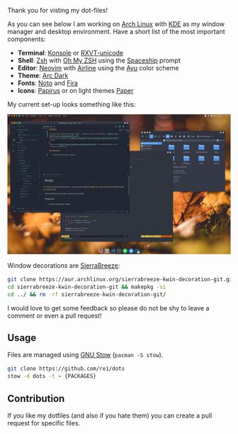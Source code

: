 Thank you for visting my dot-files!

As you can see below I am working on [Arch Linux](http://archlinux.org/) with [KDE](https://www.kde.org/) as my window manager and desktop environment. Have a short list of the most important components:

- **Terminal**: [Konsole](https://konsole.kde.org/) or [RXVT-unicode](http://software.schmorp.de/pkg/rxvt-unicode.html)
- **Shell**: [Zsh](https://www.zsh.org/) with [Oh My ZSH](https://ohmyz.sh/) using the [Spaceship](https://github.com/denysdovhan/spaceship-prompt) prompt
- **Editor**: [Neovim](https://www.vim.org/) with [Airline](https://github.com/vim-airline/vim-airline) using the [Ayu](https://github.com/ayu-theme/ayu-vim) color scheme
- **Theme**: [Arc Dark](https://github.com/NicoHood/arc-theme)
- **Fonts**: [Noto](https://www.google.com/get/noto/) and [Fira](https://mozilla.github.io/Fira/)
- **Icons**: [Papirus](https://github.com/PapirusDevelopmentTeam/papirus-icon-theme) or on light
  themes [Paper](https://github.com/snwh/paper-icon-theme)

My current set-up looks something like this:

![screen-shot](screenshot.png)

Window decorations are [SierraBreeze](https://github.com/ishovkun/SierraBreeze):

```sh
git clone https://aur.archlinux.org/sierrabreeze-kwin-decoration-git.git
cd sierrabreeze-kwin-decoration-git && makepkg -si
cd ../ && rm -rf sierrabreeze-kwin-decoration-git/
```

I would love to get some feedback so please do not be shy to leave a comment or even a pull request!

## Usage

Files are managed using [GNU Stow](https://www.gnu.org/software/stow/) (`pacman -S stow`).

```sh
git clone https://github.com/re1/dots
stow -d dots -t ~ {PACKAGES}
```

## Contribution

If you like my dotfiles (and also if you hate them) you can create a pull request for specific files.

